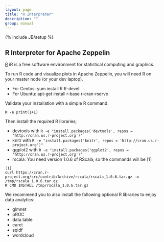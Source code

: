 ```yaml
---
layout: page
title: "R Interpreter"
description: ""
group: manual
---
```

{% include JB/setup %}

## R Interpreter for Apache Zeppelin

[R](https://www.r-project.org) iR is a free software environment for statistical computing and graphics.

To run R code and visualize plots in Apache Zeppelin, you will need R on your master node (or your dev laptop).

+ For Centos: yum install R R-devel
+ For Ubuntu: apt-get install r-base r-cran-rserve
    
Validate your installation with a simple R command:

```
R -e print(1+1)
```

Then install the required R libraries;

+ devtools with `R -e "install.packages('devtools', repos = 'http://cran.us.r-project.org')"`
+ knitr with `R -e "install.packages('knitr', repos = 'http://cran.us.r-project.org')"`
+ ggplot2 with `R -e "install.packages('ggplot2', repos = 'http://cran.us.r-project.org')"`
+ rscala: You need version 1.0.6 of RScala, so the commands will be [1]

```
[1]
curl https://cran.r-project.org/src/contrib/Archive/rscala/rscala_1.0.6.tar.gz -o /tmp/rscala_1.0.6.tar.gz
R CMD INSTALL /tmp/rscala_1.0.6.tar.gz
```

We recommend you to also install the following optional R libraries to enjoy data analytics:

+ glmnet
+ pROC
+ data.table
+ caret
+ sqldf
+ wordcloud
